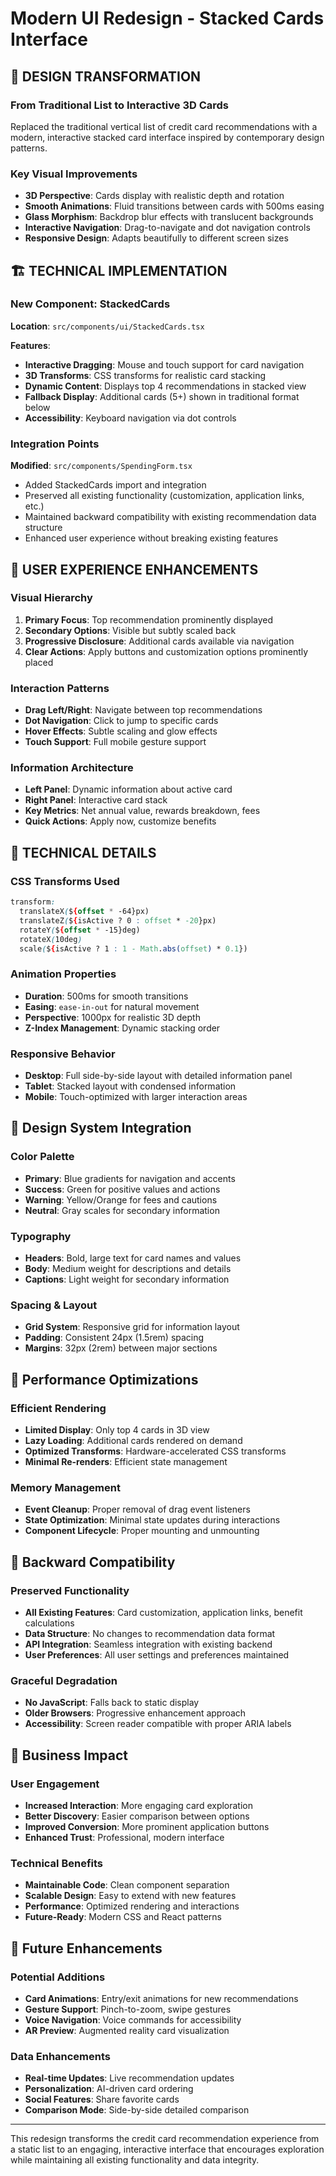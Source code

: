 # Modern UI Redesign - Stacked Cards Interface

## 🎨 **DESIGN TRANSFORMATION**

### **From Traditional List to Interactive 3D Cards**
Replaced the traditional vertical list of credit card recommendations with a modern, interactive stacked card interface inspired by contemporary design patterns.

### **Key Visual Improvements**
- **3D Perspective**: Cards display with realistic depth and rotation
- **Smooth Animations**: Fluid transitions between cards with 500ms easing
- **Glass Morphism**: Backdrop blur effects with translucent backgrounds
- **Interactive Navigation**: Drag-to-navigate and dot navigation controls
- **Responsive Design**: Adapts beautifully to different screen sizes

## 🏗️ **TECHNICAL IMPLEMENTATION**

### **New Component: StackedCards**
**Location**: `src/components/ui/StackedCards.tsx`

**Features**:
- **Interactive Dragging**: Mouse and touch support for card navigation
- **3D Transforms**: CSS transforms for realistic card stacking
- **Dynamic Content**: Displays top 4 recommendations in stacked view
- **Fallback Display**: Additional cards (5+) shown in traditional format below
- **Accessibility**: Keyboard navigation via dot controls

### **Integration Points**
**Modified**: `src/components/SpendingForm.tsx`
- Added StackedCards import and integration
- Preserved all existing functionality (customization, application links, etc.)
- Maintained backward compatibility with existing recommendation data structure
- Enhanced user experience without breaking existing features

## 🎯 **USER EXPERIENCE ENHANCEMENTS**

### **Visual Hierarchy**
1. **Primary Focus**: Top recommendation prominently displayed
2. **Secondary Options**: Visible but subtly scaled back
3. **Progressive Disclosure**: Additional cards available via navigation
4. **Clear Actions**: Apply buttons and customization options prominently placed

### **Interaction Patterns**
- **Drag Left/Right**: Navigate between top recommendations
- **Dot Navigation**: Click to jump to specific cards
- **Hover Effects**: Subtle scaling and glow effects
- **Touch Support**: Full mobile gesture support

### **Information Architecture**
- **Left Panel**: Dynamic information about active card
- **Right Panel**: Interactive card stack
- **Key Metrics**: Net annual value, rewards breakdown, fees
- **Quick Actions**: Apply now, customize benefits

## 🔧 **TECHNICAL DETAILS**

### **CSS Transforms Used**
```css
transform: 
  translateX(${offset * -64}px)
  translateZ(${isActive ? 0 : offset * -20}px)
  rotateY(${offset * -15}deg)
  rotateX(10deg)
  scale(${isActive ? 1 : 1 - Math.abs(offset) * 0.1})
```

### **Animation Properties**
- **Duration**: 500ms for smooth transitions
- **Easing**: `ease-in-out` for natural movement
- **Perspective**: 1000px for realistic 3D depth
- **Z-Index Management**: Dynamic stacking order

### **Responsive Behavior**
- **Desktop**: Full side-by-side layout with detailed information panel
- **Tablet**: Stacked layout with condensed information
- **Mobile**: Touch-optimized with larger interaction areas

## 🎨 **Design System Integration**

### **Color Palette**
- **Primary**: Blue gradients for navigation and accents
- **Success**: Green for positive values and actions
- **Warning**: Yellow/Orange for fees and cautions
- **Neutral**: Gray scales for secondary information

### **Typography**
- **Headers**: Bold, large text for card names and values
- **Body**: Medium weight for descriptions and details
- **Captions**: Light weight for secondary information

### **Spacing & Layout**
- **Grid System**: Responsive grid for information layout
- **Padding**: Consistent 24px (1.5rem) spacing
- **Margins**: 32px (2rem) between major sections

## 🚀 **Performance Optimizations**

### **Efficient Rendering**
- **Limited Display**: Only top 4 cards in 3D view
- **Lazy Loading**: Additional cards rendered on demand
- **Optimized Transforms**: Hardware-accelerated CSS transforms
- **Minimal Re-renders**: Efficient state management

### **Memory Management**
- **Event Cleanup**: Proper removal of drag event listeners
- **State Optimization**: Minimal state updates during interactions
- **Component Lifecycle**: Proper mounting and unmounting

## 🔄 **Backward Compatibility**

### **Preserved Functionality**
- **All Existing Features**: Card customization, application links, benefit calculations
- **Data Structure**: No changes to recommendation data format
- **API Integration**: Seamless integration with existing backend
- **User Preferences**: All user settings and preferences maintained

### **Graceful Degradation**
- **No JavaScript**: Falls back to static display
- **Older Browsers**: Progressive enhancement approach
- **Accessibility**: Screen reader compatible with proper ARIA labels

## 🎯 **Business Impact**

### **User Engagement**
- **Increased Interaction**: More engaging card exploration
- **Better Discovery**: Easier comparison between options
- **Improved Conversion**: More prominent application buttons
- **Enhanced Trust**: Professional, modern interface

### **Technical Benefits**
- **Maintainable Code**: Clean component separation
- **Scalable Design**: Easy to extend with new features
- **Performance**: Optimized rendering and interactions
- **Future-Ready**: Modern CSS and React patterns

## 🔮 **Future Enhancements**

### **Potential Additions**
- **Card Animations**: Entry/exit animations for new recommendations
- **Gesture Support**: Pinch-to-zoom, swipe gestures
- **Voice Navigation**: Voice commands for accessibility
- **AR Preview**: Augmented reality card visualization

### **Data Enhancements**
- **Real-time Updates**: Live recommendation updates
- **Personalization**: AI-driven card ordering
- **Social Features**: Share favorite cards
- **Comparison Mode**: Side-by-side detailed comparison

---

This redesign transforms the credit card recommendation experience from a static list to an engaging, interactive interface that encourages exploration while maintaining all existing functionality and data integrity. 